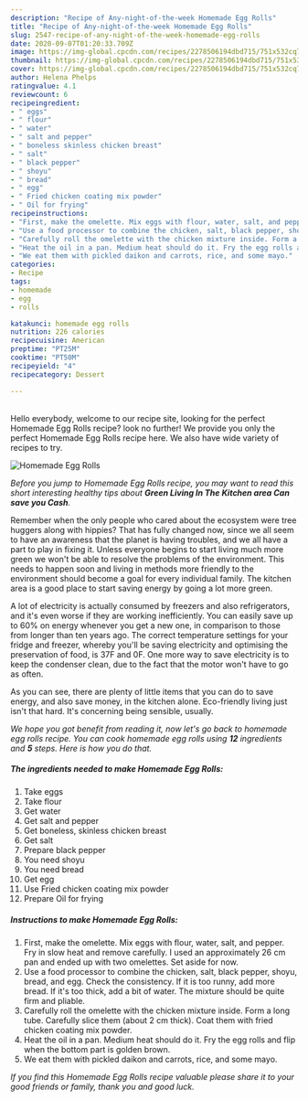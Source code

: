 ```yaml
---
description: "Recipe of Any-night-of-the-week Homemade Egg Rolls"
title: "Recipe of Any-night-of-the-week Homemade Egg Rolls"
slug: 2547-recipe-of-any-night-of-the-week-homemade-egg-rolls
date: 2020-09-07T01:20:33.709Z
image: https://img-global.cpcdn.com/recipes/2278506194dbd715/751x532cq70/homemade-egg-rolls-recipe-main-photo.jpg
thumbnail: https://img-global.cpcdn.com/recipes/2278506194dbd715/751x532cq70/homemade-egg-rolls-recipe-main-photo.jpg
cover: https://img-global.cpcdn.com/recipes/2278506194dbd715/751x532cq70/homemade-egg-rolls-recipe-main-photo.jpg
author: Helena Phelps
ratingvalue: 4.1
reviewcount: 6
recipeingredient:
- " eggs"
- " flour"
- " water"
- " salt and pepper"
- " boneless skinless chicken breast"
- " salt"
- " black pepper"
- " shoyu"
- " bread"
- " egg"
- " Fried chicken coating mix powder"
- " Oil for frying"
recipeinstructions:
- "First, make the omelette. Mix eggs with flour, water, salt, and pepper. Fry in slow heat and remove carefully. I used an approximately 26 cm pan and ended up with two omelettes. Set aside for now."
- "Use a food processor to combine the chicken, salt, black pepper, shoyu, bread, and egg. Check the consistency. If it is too runny, add more bread. If it&#39;s too thick, add a bit of water. The mixture should be quite firm and pliable."
- "Carefully roll the omelette with the chicken mixture inside. Form a long tube. Carefully slice them (about 2 cm thick). Coat them with fried chicken coating mix powder."
- "Heat the oil in a pan. Medium heat should do it. Fry the egg rolls and flip when the bottom part is golden brown."
- "We eat them with pickled daikon and carrots, rice, and some mayo."
categories:
- Recipe
tags:
- homemade
- egg
- rolls

katakunci: homemade egg rolls 
nutrition: 226 calories
recipecuisine: American
preptime: "PT25M"
cooktime: "PT50M"
recipeyield: "4"
recipecategory: Dessert

---
```

<br>
Hello everybody, welcome to our recipe site, looking for the perfect Homemade Egg Rolls recipe? look no further! We provide you only the perfect Homemade Egg Rolls recipe here. We also have wide variety of recipes to try.
<br>


![Homemade Egg Rolls](https://img-global.cpcdn.com/recipes/2278506194dbd715/751x532cq70/homemade-egg-rolls-recipe-main-photo.jpg)

<i>Before you jump to Homemade Egg Rolls recipe, you may want to read this short interesting healthy tips about 
<strong>Green Living In The Kitchen area Can save you Cash</strong>.</i>
</br>

Remember when the only people who cared about the ecosystem were tree huggers along with hippies? That has fully changed now, since we all seem to have an awareness that the planet is having troubles, and we all have a part to play in fixing it. Unless everyone begins to start living much more green we won't be able to resolve the problems of the environment. This needs to happen soon and living in methods more friendly to the environment should become a goal for every individual family. The kitchen area is a good place to start saving energy by going a lot more green.

A lot of electricity is actually consumed by freezers and also refrigerators, and it's even worse if they are working inefficiently. You can easily save up to 60% on energy whenever you get a new one, in comparison to those from longer than ten years ago. The correct temperature settings for your fridge and freezer, whereby you'll be saving electricity and optimising the preservation of food, is 37F and 0F. One more way to save electricity is to keep the condenser clean, due to the fact that the motor won't have to go as often.

As you can see, there are plenty of little items that you can do to save energy, and also save money, in the kitchen alone. Eco-friendly living just isn't that hard. It's concerning being sensible, usually.


<i>We hope you got benefit from reading it, now let's go back to homemade egg rolls recipe. You can cook homemade egg rolls using <strong>12</strong> ingredients and <strong>5</strong> steps. Here is how you do that.
</i>

##### The ingredients needed to make Homemade Egg Rolls:

1. Take  eggs
1. Take  flour
1. Get  water
1. Get  salt and pepper
1. Get  boneless, skinless chicken breast
1. Get  salt
1. Prepare  black pepper
1. You need  shoyu
1. You need  bread
1. Get  egg
1. Use  Fried chicken coating mix powder
1. Prepare  Oil for frying


##### Instructions to make Homemade Egg Rolls:

1. First, make the omelette. Mix eggs with flour, water, salt, and pepper. Fry in slow heat and remove carefully. I used an approximately 26 cm pan and ended up with two omelettes. Set aside for now.
1. Use a food processor to combine the chicken, salt, black pepper, shoyu, bread, and egg. Check the consistency. If it is too runny, add more bread. If it&#39;s too thick, add a bit of water. The mixture should be quite firm and pliable.
1. Carefully roll the omelette with the chicken mixture inside. Form a long tube. Carefully slice them (about 2 cm thick). Coat them with fried chicken coating mix powder.
1. Heat the oil in a pan. Medium heat should do it. Fry the egg rolls and flip when the bottom part is golden brown.
1. We eat them with pickled daikon and carrots, rice, and some mayo.


<i>If you find this Homemade Egg Rolls recipe valuable please share it to your good friends or family, thank you and good luck.</i>

